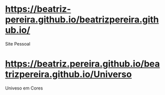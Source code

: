 # https://beatriz-pereira.github.io/beatrizpereira.github.io/
Site Pessoal
# https://beatriz.pereira.github.io/beatrizpereira.github.io/Universo
Univeso em Cores
